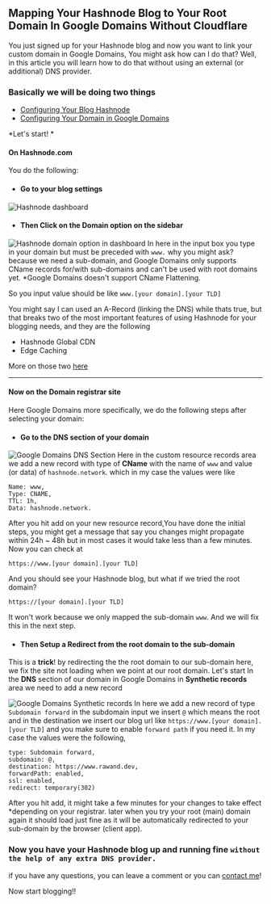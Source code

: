 ## Mapping Your Hashnode Blog to Your Root Domain In Google Domains Without Cloudflare

You just signed up for your Hashnode blog and now you want to link your custom domain in Google Domains, You might ask how can I do that? Well, in this article you will learn how to do that without using an external (or additional) DNS provider.

### Basically we will be doing two things

- [Configuring Your Blog Hashnode](#on-hashnodecom) 
- [Configuring Your Domain in Google Domains](#now-on-the-domain-registrar-site)


*Let's start!
*

#### On Hashnode.com

You do the following:

- #### Go to your blog **settings**
![Hashnode dashboard](https://cdn.hashnode.com/res/hashnode/image/upload/v1611341267101/yBZtFdi_u.png)

- #### Then Click on the **Domain** option on the sidebar
![Hashnode domain option in dashboard](https://cdn.hashnode.com/res/hashnode/image/upload/v1611341657790/FTNb0fnZu.png)
In here in the input box you type in your domain but must be preceded with `www.` why you might ask? because we need a sub-domain, and Google Domains only supports CName records for/with sub-domains and can't be used with root domains yet. *Google Domains doesn't support CName Flattening.

So you input value should be like `www.[your domain].[your TLD]`

You might say I can used an A-Record (linking the DNS) while thats true, but that breaks two of the most important features of using Hashnode for your blogging needs, and they are the following

  - Hashnode Global CDN
  - Edge Caching

More on those two [here](https://sandeep.dev/how-i-built-a-cdn-for-our-multi-tenant-app-within-a-day)

----

#### Now on the Domain registrar site

Here Google Domains more specifically, we do the following steps after selecting your domain:

- #### Go to the **DNS** section of your domain

![Google Domains DNS Section](https://cdn.hashnode.com/res/hashnode/image/upload/v1611343540277/d1CwvLCTI.png)
Here in the custom resource records area we add a new record with type of **CName** with the name of `www` and value (or data) of `hashnode.network`. which in my case the values were like
```
Name: www,
Type: CNAME,
TTL: 1h,
Data: hashnode.network.
```

After you hit add on your new resource record,You have done the initial steps, you might get a message that say you changes might propagate within 24h ~ 48h but in most cases it would take less than a few minutes.
Now you can check at 

`https://www.[your domain].[your TLD]`

And you should see your Hashnode blog, but what if we tried the root domain?

`https://[your domain].[your TLD]`

It won't work because we only mapped the sub-domain `www`. And we will fix this in the next step.

- #### Then Setup a **Redirect** from the root domain to the sub-domain

This is a **trick**! by redirecting the the root domain to our sub-domain here, we fix the site not loading when we point at our root domain. Let's start In the **DNS** section of our domain in Google Domains in **Synthetic records** area we need to add a new record

![Google Domains Synthetic records](https://cdn.hashnode.com/res/hashnode/image/upload/v1611345286025/d-Q02iLcr.png)
In here we add a new record of type `Subdomain forward` in the subdomain input we insert `@` which means the root and in the destination we insert our blog url like `https://www.[your domain].[your TLD]` and you make sure to enable `forward path` if you need it. In my case the values were the following,

```
type: Subdomain forward,
subdomain: @,
destination: https://www.rawand.dev,
forwardPath: enabled,
ssl: enabled,
redirect: temporary(302)
```

After you hit add, it might take a few minutes for your changes to take effect *depending on your registrar. later when you try your root (main) domain again it should load just fine as it will be automatically redirected to your sub-domain by the browser (client app).


### Now you have your Hashnode blog up and running fine `without the help of any extra DNS provider.`

if you have any questions, you can leave a comment or you can [contact me](https://rawand.dev/contact)!

Now start blogging!!